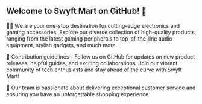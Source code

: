## Welcome to Swyft Mart on GitHub! 👋

🙋‍♀️ We are your one-stop destination for cutting-edge electronics and gaming accessories. Explore our diverse collection of high-quality products, ranging from the latest gaming peripherals to top-of-the-line audio equipment, stylish gadgets, and much more.

🌈 Contribution guidelines - Follow us on GitHub for updates on new product releases, helpful guides, and exciting collaborations. Join our vibrant community of tech enthusiasts and stay ahead of the curve with Swyft Mart!

🍿 Our team is passionate about delivering exceptional customer service and ensuring you have an unforgettable shopping experience.

